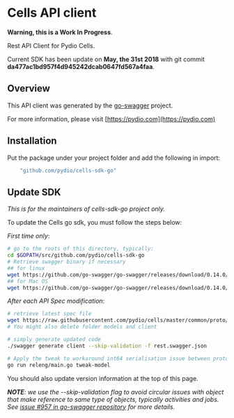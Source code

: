 # Cells API client

**Warning, this is a Work In Progress**.

Rest API Client for Pydio Cells.

Current SDK has been update on **May, the 31st 2018** with git commit **da477ac1bd957f4d945242dcab0647fd567a4faa**.

## Overview

This API client was generated by the [go-swagger](https://github.com/go-swagger/go-swagger) project.

For more information, please visit [https://pydio.com](https://pydio.com)

## Installation

Put the package under your project folder and add the following in import:

```go
    "github.com/pydio/cells-sdk-go"
```

## Update SDK

_This is for the maintainers of cells-sdk-go project only._

To update the Cells go sdk, you must follow the steps below:

_First time only_:

```sh
# go to the roots of this directory, typically:
cd $GOPATH/src/github.com/pydio/cells-sdk-go
# Retrieve swagger binary if necessary
## for linux
wget https://github.com/go-swagger/go-swagger/releases/download/0.14.0/swagger_linux_amd64 
## for Mac OS
wget https://github.com/go-swagger/go-swagger/releases/download/0.14.0/swagger_darwin_amd64
```

_After each API Spec modification_:

```sh
# retrieve latest spec file
wget https://raw.githubusercontent.com/pydio/cells/master/common/proto/rest/rest.swagger.json
# You might also delete folder models and client 

# simply generate updated code
./swagger generate client --skip-validation -f rest.swagger.json

# Apply the tweak to workaround int64 serialisation issue between protobuf and swagger
go run releng/main.go tweak-model
```

You should also update version information at the top of this page.

_**NOTE**: we use the --skip-validation flag to avoid circular issues with object that make reference to same type of objects, typically activities and jobs. See [issue #957 in go-swagger repository](https://github.com/go-swagger/go-swagger/issues/957) for more details._
